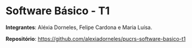 # Software Básico - T1

**Integrantes**: Aléxia Dorneles, Felipe Cardona e Maria Luísa.

**Repositório**: https://github.com/alexiadorneles/pucrs-software-basico-t1
